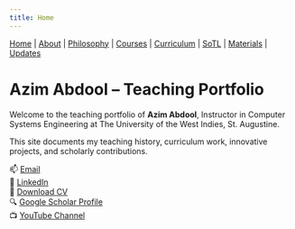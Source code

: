 ```yaml
---
title: Home
---
```


<div class="navbar">
  <a href="index" class="active">Home</a> |
  <a href="about">About</a> |
  <a href="philosophy">Philosophy</a> |
  <a href="courses">Courses</a> |
  <a href="curriculum">Curriculum</a> |
  <a href="sotl">SoTL</a> |
  <a href="materials">Materials</a> |
  <a href="changelog">Updates</a>
</div>


# Azim Abdool – Teaching Portfolio

Welcome to the teaching portfolio of **Azim Abdool**, Instructor in Computer Systems Engineering at The University of the West Indies, St. Augustine.

This site documents my teaching history, curriculum work, innovative projects, and scholarly contributions.

📫 [Email](mailto:azim.abdool@uwi.edu)  
🔗 [LinkedIn](http://tt.linkedin.com/pub/azim-abdool/21/968/931/)  
📄 [Download CV](Azim_CV_May25.pdf)  
🔍 [Google Scholar Profile](https://scholar.google.com/citations?user=m_Ouj0IAAAAJ&hl=en)  
📺 [YouTube Channel](https://www.youtube.com/@azimabdool)
